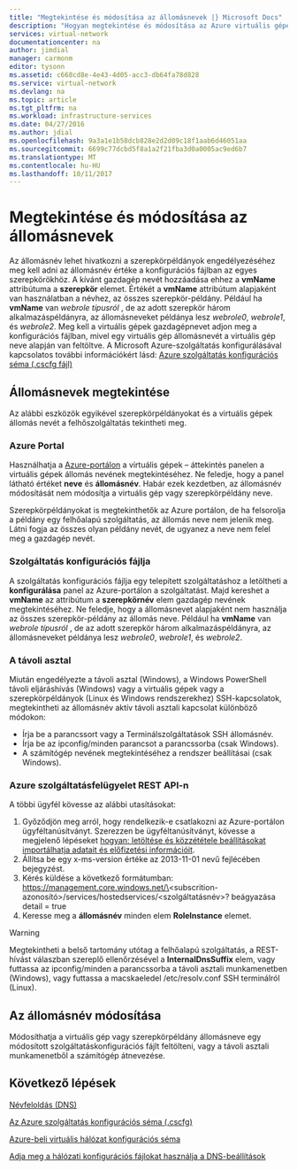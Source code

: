 ```yaml
---
title: "Megtekintése és módosítása az állomásnevek |} Microsoft Docs"
description: "Hogyan megtekintése és módosítása az Azure virtuális gépek állomásnevek, webes és feldolgozói szerepkörök névfeloldás"
services: virtual-network
documentationcenter: na
author: jimdial
manager: carmonm
editor: tysonn
ms.assetid: c668cd8e-4e43-4d05-acc3-db64fa78d828
ms.service: virtual-network
ms.devlang: na
ms.topic: article
ms.tgt_pltfrm: na
ms.workload: infrastructure-services
ms.date: 04/27/2016
ms.author: jdial
ms.openlocfilehash: 9a3a1e1b58dcb828e2d2d09c18f1aab6d46051aa
ms.sourcegitcommit: 6699c77dcbd5f8a1a2f21fba3d0a0005ac9ed6b7
ms.translationtype: MT
ms.contentlocale: hu-HU
ms.lasthandoff: 10/11/2017
---
```

# <a name="viewing-and-modifying-hostnames"></a>Megtekintése és módosítása az állomásnevek
Az állomásnév lehet hivatkozni a szerepkörpéldányok engedélyezéséhez meg kell adni az állomásnév értéke a konfigurációs fájlban az egyes szerepkörökhöz. A kívánt gazdagép nevét hozzáadása ehhez a **vmName** attribútuma a **szerepkör** elemet. Értékét a **vmName** attribútum alapjaként van használatban a névhez, az összes szerepkör-példány. Például ha **vmName** van *webrole típusról* , de az adott szerepkör három alkalmazáspéldányra, az állomásneveket példánya lesz *webrole0*, *webrole1*, és *webrole2*. Meg kell a virtuális gépek gazdagépnevet adjon meg a konfigurációs fájlban, mivel egy virtuális gép állomásnevét a virtuális gép neve alapján van feltöltve. A Microsoft Azure-szolgáltatás konfigurálásával kapcsolatos további információkért lásd: [Azure szolgáltatás konfigurációs séma (.cscfg fájl)](https://msdn.microsoft.com/library/azure/ee758710.aspx)

## <a name="viewing-hostnames"></a>Állomásnevek megtekintése
Az alábbi eszközök egyikével szerepkörpéldányokat és a virtuális gépek állomás nevét a felhőszolgáltatás tekintheti meg.

### <a name="azure-portal"></a>Azure Portal
Használhatja a [Azure-portálon](http://portal.azure.com) a virtuális gépek – áttekintés panelen a virtuális gépek állomás nevének megtekintéséhez. Ne feledje, hogy a panel látható értéket **neve** és **állomásnév**. Habár ezek kezdetben, az állomásnév módosítását nem módosítja a virtuális gép vagy szerepkörpéldány neve.

Szerepkörpéldányokat is megtekinthetők az Azure portálon, de ha felsorolja a példány egy felhőalapú szolgáltatás, az állomás neve nem jelenik meg. Látni fogja az összes olyan példány nevét, de ugyanez a neve nem felel meg a gazdagép nevét.

### <a name="service-configuration-file"></a>Szolgáltatás konfigurációs fájlja
A szolgáltatás konfigurációs fájlja egy telepített szolgáltatáshoz a letöltheti a **konfigurálása** panel az Azure-portálon a szolgáltatást. Majd kereshet a **vmName** az attribútum a **szerepkörnév** elem gazdagép nevének megtekintéséhez. Ne feledje, hogy a állomásnevet alapjaként nem használja az összes szerepkör-példány az állomás neve. Például ha **vmName** van *webrole típusról* , de az adott szerepkör három alkalmazáspéldányra, az állomásneveket példánya lesz *webrole0*, *webrole1*, és *webrole2*.

### <a name="remote-desktop"></a>A távoli asztal
Miután engedélyezte a távoli asztal (Windows), a Windows PowerShell távoli eljáráshívás (Windows) vagy a virtuális gépek vagy a szerepkörpéldányok (Linux és Windows rendszerekhez) SSH-kapcsolatok, megtekintheti az állomásnév aktív távoli asztali kapcsolat különböző módokon:

* Írja be a parancssort vagy a Terminálszolgáltatások SSH állomásnév.
* Írja be az ipconfig/minden parancsot a parancssorba (csak Windows).
* A számítógép nevének megtekintéséhez a rendszer beállításai (csak Windows).

### <a name="azure-service-management-rest-api"></a>Azure szolgáltatásfelügyelet REST API-n
A többi ügyfél kövesse az alábbi utasításokat:

1. Győződjön meg arról, hogy rendelkezik-e csatlakozni az Azure-portálon ügyféltanúsítványt. Szerezzen be ügyféltanúsítványt, kövesse a megjelenő lépéseket [hogyan: letöltése és közzététele beállításokat importálhatja adatait és előfizetési információit](https://msdn.microsoft.com/library/dn385850.aspx). 
2. Állítsa be egy x-ms-version értéke az 2013-11-01 nevű fejlécében bejegyzést.
3. Kérés küldése a következő formátumban: https://management.core.windows.net/\<subscrition-azonosító\>/services/hostedservices/\<szolgáltatásnév\>? beágyazása detail = true
4. Keresse meg a **állomásnév** minden elem **RoleInstance** elemet.

> [!WARNING]
> Megtekintheti a belső tartomány utótag a felhőalapú szolgáltatás, a REST-hívást válaszban szereplő ellenőrzésével a **InternalDnsSuffix** elem, vagy futtassa az ipconfig/minden a parancssorba a távoli asztali munkamenetben (Windows), vagy futtassa a macskaeledel /etc/resolv.conf SSH terminálról (Linux).
> 
> 

## <a name="modifying-a-hostname"></a>Az állomásnév módosítása
Módosíthatja a virtuális gép vagy szerepkörpéldány állomásneve egy módosított szolgáltatáskonfigurációs fájlt feltölteni, vagy a távoli asztali munkamenetből a számítógép átnevezése.

## <a name="next-steps"></a>Következő lépések
[Névfeloldás (DNS)](virtual-networks-name-resolution-for-vms-and-role-instances.md)

[Az Azure szolgáltatás konfigurációs séma (.cscfg)](https://msdn.microsoft.com/library/windowsazure/ee758710.aspx)

[Azure-beli virtuális hálózat konfigurációs séma](http://go.microsoft.com/fwlink/?LinkId=248093)

[Adja meg a hálózati konfigurációs fájlokat használja a DNS-beállítások](virtual-networks-specifying-a-dns-settings-in-a-virtual-network-configuration-file.md)

